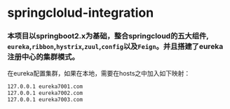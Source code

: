 # springclolud-integration
### 本项目以springboot2.x为基础，整合springcloud的五大组件, `eureka`,`ribbon`,`hystrix`,`zuul`,`config`以及`Feign`。并且搭建了eureka注册中心的集群模式。
在eureka配置集群，如果在本地，需要在hosts之中加入如下映射：
```xml
127.0.0.1 eureka7001.com
127.0.0.1 eureka7002.com
127.0.0.1 eureka7003.com
```
